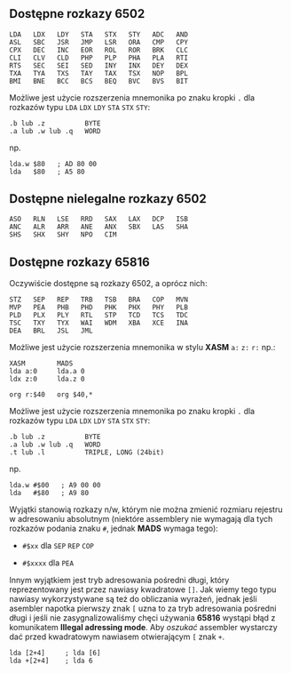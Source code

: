 #

## Dostępne rozkazy 6502

```none
LDA   LDX   LDY   STA   STX   STY   ADC   AND
ASL   SBC   JSR   JMP   LSR   ORA   CMP   CPY
CPX   DEC   INC   EOR   ROL   ROR   BRK   CLC
CLI   CLV   CLD   PHP   PLP   PHA   PLA   RTI
RTS   SEC   SEI   SED   INY   INX   DEY   DEX
TXA   TYA   TXS   TAY   TAX   TSX   NOP   BPL
BMI   BNE   BCC   BCS   BEQ   BVC   BVS   BIT
```

Możliwe jest użycie rozszerzenia mnemonika po znaku kropki `.` dla rozkazów typu `LDA` `LDX` `LDY` `STA` `STX` `STY`:

```
.b lub .z          BYTE
.a lub .w lub .q   WORD
```

np.

```
lda.w $80   ; AD 80 00
lda   $80   ; A5 80
```

## Dostępne nielegalne rozkazy 6502

```
ASO   RLN   LSE   RRD   SAX   LAX   DCP   ISB
ANC   ALR   ARR   ANE   ANX   SBX   LAS   SHA
SHS   SHX   SHY   NPO   CIM
```

## Dostępne rozkazy 65816

Oczywiście dostępne są rozkazy 6502, a oprócz nich:

```
STZ   SEP   REP   TRB   TSB   BRA   COP   MVN
MVP   PEA   PHB   PHD   PHK   PHX   PHY   PLB
PLD   PLX   PLY   RTL   STP   TCD   TCS   TDC
TSC   TXY   TYX   WAI   WDM   XBA   XCE   INA
DEA   BRL   JSL   JML
```
Możliwe jest użycie rozszerzenia mnemonika w stylu **XASM** `a:` `z:` `r:` np.:

```
XASM        MADS
lda a:0     lda.a 0
ldx z:0     lda.z 0

org r:$40   org $40,*
```

Możliwe jest użycie rozszerzenia mnemonika po znaku kropki `.` dla rozkazów typu `LDA` `LDX` `LDY` `STA` `STX` `STY`:

```
.b lub .z          BYTE
.a lub .w lub .q   WORD
.t lub .l          TRIPLE, LONG (24bit)
```

np.

```
lda.w #$00   ; A9 00 00
lda   #$80   ; A9 80
```

Wyjątki stanowią rozkazy n/w, którym nie można zmienić rozmiaru rejestru w adresowaniu absolutnym (niektóre assemblery nie wymagają dla tych rozkazów podania znaku `#`, jednak **MADS** wymaga tego):

* `#$xx` dla `SEP` `REP` `COP`

* `#$xxxx` dla `PEA`

Innym wyjątkiem jest tryb adresowania pośredni długi, który reprezentowany jest przez nawiasy kwadratowe `[]`. Jak wiemy tego typu nawiasy wykorzystywane są też do obliczania wyrażeń, jednak jeśli asembler napotka pierwszy znak `[` uzna to za tryb adresowania pośredni długi i jeśli nie zasygnalizowaliśmy chęci używania **65816** wystąpi błąd z komunikatem **Illegal adressing mode**. Aby *oszukać* assembler wystarczy dać przed kwadratowym nawiasem otwierającym `[` znak `+`.

```
lda [2+4]     ; lda [6]
lda +[2+4]    ; lda 6
```

